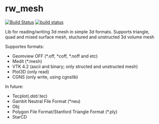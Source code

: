 rw_mesh
=======
[![Build Status](https://travis-ci.org/BelokrysFedotov/rw_mesh.svg?branch=master)](https://travis-ci.org/BelokrysFedotov/rw_mesh)
[![build status](http://git.masoft.ru/ci/projects/2/status.png?ref=master)](http://git.masoft.ru/ci/projects/2?ref=master)

Lib for reading/writing 3d mesh in simple 3d formats.
Supports triangle, quad and mixed surface mesh, stuctured and unstructed 3d volume mesh

Supportes formats:
* Geomview OFF (*.off, *coff, *.noff and etc)
* Medit (*.mesh)
* VTK 4.2 (ascii and binary; only structed and unstructed mesh)
* Plot3D (only read)
* CGNS (only write, using cgnslib)

In future:
* Tecplot(*.dat/*.tec)
* Gambit Neutral File Format (*neu)
* Obj
* Polygon File Format/Stanford Triangle Format (*.ply)
* StarCD
